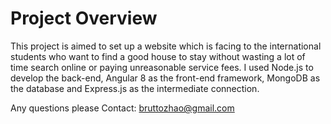 # Project Overview

This project is aimed to set up a website which is facing to the international students who want to find a good house to stay without wasting a lot of time search online or paying unreasonable service fees. I used Node.js to develop the back-end, Angular 8 as the front-end framework,  MongoDB as the database and Express.js as the intermediate connection.

Any questions please Contact:
bruttozhao@gmail.com
